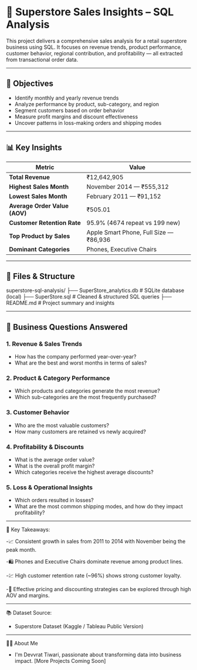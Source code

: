 # 🛒 Superstore Sales Insights – SQL Analysis

This project delivers a comprehensive sales analysis for a retail superstore business using SQL. 
It focuses on revenue trends, product performance, customer behavior, regional contribution, and
profitability — all extracted from transactional order data.

---

## 📌 Objectives

- Identify monthly and yearly revenue trends
- Analyze performance by product, sub-category, and region
- Segment customers based on order behavior
- Measure profit margins and discount effectiveness
- Uncover patterns in loss-making orders and shipping modes

---

## 📊 Key Insights

| Metric                         | Value                                  |
|-------------------------------|----------------------------------------|
| **Total Revenue**             | ₹12,642,905                             |
| **Highest Sales Month**       | November 2014 — ₹555,312                |
| **Lowest Sales Month**        | February 2011 — ₹91,152                 |
| **Average Order Value (AOV)** | ₹505.01                                 |
| **Customer Retention Rate**   | 95.9% (4674 repeat vs 199 new)          |
| **Top Product by Sales**      | Apple Smart Phone, Full Size — ₹86,936 |
| **Dominant Categories**       | Phones, Executive Chairs                |

---

## 📁 Files & Structure

superstore-sql-analysis/
├── SuperStore_analytics.db # SQLite database (local)
├── SuperStore.sql # Cleaned & structured SQL queries
├── README.md # Project summary and insights

---

## 🧠 Business Questions Answered

### 1. Revenue & Sales Trends
- How has the company performed year-over-year?
- What are the best and worst months in terms of sales?

### 2. Product & Category Performance
- Which products and categories generate the most revenue?
- Which sub-categories are the most frequently purchased?

### 3. Customer Behavior
- Who are the most valuable customers?
- How many customers are retained vs newly acquired?

### 4. Profitability & Discounts
- What is the average order value?
- What is the overall profit margin?
- Which categories receive the highest average discounts?

### 5. Loss & Operational Insights
- Which orders resulted in losses?
- What are the most common shipping modes, and how do they impact profitability?

---

🧾 Key Takeaways:

-📈 Consistent growth in sales from 2011 to 2014 with November being the peak month.

-🛍️ Phones and Executive Chairs dominate revenue among product lines.

-💹 High customer retention rate (~96%) shows strong customer loyalty.

-💸 Effective pricing and discounting strategies can be explored through high AOV and margins.

---

📚 Dataset Source: 
- Superstore Dataset (Kaggle / Tableau Public Version)

---

👨‍💼 About Me
- I'm Devvrat Tiwari, passionate about transforming data into business impact.
  [More Projects Coming Soon]
